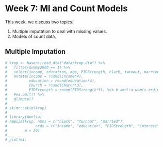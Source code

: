 
# Week 7: MI and Count Models

This week, we discuss two topics:

1. Multiple imputation to deal with missing values.
1. Models of count data.



## Multiple Imputation


```r
# krup <- haven::read_dta("data/krup.dta") %>%
#   filter(dummy2000 == 1) %>% 
#   select(income, education, age, PIDStrength, black, turnout, married, interest, Church) %>%
#   mutate(income = round(income*4),
#          education = round(education*4),
#          Church = round(Church*3),
#          PIDStrength = round(PIDStrength*3)) %>% # amelia wants ordinal variables to be integers
#   #na.omit() %>%
#   glimpse()
# 
# skimr::skim(krup)
# 
# library(Amelia)
# amelia(krup, noms = c("black", "turnout", "married"),
#             ords = c("income", "education", "PIDStrength", "interest", "Church"),
#        m = 20)
# 
# plot(mi)
```
